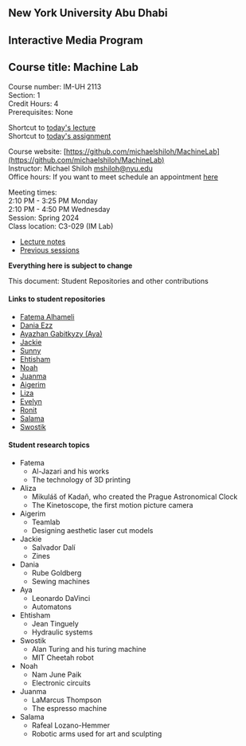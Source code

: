 ## New York University Abu Dhabi    
## Interactive Media Program    
## Course title: Machine Lab  
Course number: IM-UH 2113  
Section: 1    
Credit Hours: 4         
Prerequisites: None       

Shortcut to [today's lecture](lectureNotes.md/#todays-lecture)  
Shortcut to [today's assignment](homework.md#todays-assignment)  

Course website: [https://github.com/michaelshiloh/MachineLab](https://github.com/michaelshiloh/MachineLab)      
Instructor: Michael Shiloh mshiloh@nyu.edu    
Office hours: If you want to meet schedule an appointment [here](https://calendly.com/michaelshiloh/office_hours)

Meeting times:    
	2:10 PM - 3:25 PM Monday  
	2:10 PM - 4:50 PM Wednesday  
Session: Spring 2024  
Class location: C3-029 (IM Lab)  
- [Lecture notes](lectureNotes.md)
- [Previous sessions](previousSessions/previousSessions.md)

**Everything here is subject to change**


This document: Student Repositories and other contributions

#### Links to student repositories

- [Fatema Alhameli](https://github.com/FatemaAlhameli/MachineLab)
- [Dania Ezz](https://github.com/daniaezz/machineLab)
- [Ayazhan Gabitkyzy (Aya)](https://github.com/ayag03/MachineLab)
- [Jackie](https://github.com/jackie-hen/machine-labs)
- [Sunny](https://github.com/ss14740/MachineLab)
- [Ehtisham](https://github.com/ehtishamoas/MachineLab)
- [Noah](https://github.com/npietrafesa/MachineLab)
- [Juanma](https://github.com/juanrozu23/MachineLab)
- [Aigerim](https://github.com/aigerimZhusubalieva/MachineLab)
- [Liza](https://github.com/lizadat/MachineLab)
- [Evelyn](https://github.com/eve1yniq/MachineLab)
- [Ronit](https://github.com/rs7358/MachineLab)
- [Salama](https://github.com/salamaAlmheiri/MachineLab)
- [Swostik](https://github.com/swostikpati/Machine-Lab)

#### Student research topics

- Fatema
    - Al-Jazari and his works 
    - The technology of 3D printing
- Aliza
    - Mikuláš of Kadaň, who created the Prague Astronomical Clock
    - The Kinetoscope, the first motion picture camera
- Aigerim
    - Teamlab
    - Designing aesthetic laser cut models
- Jackie
    - Salvador Dalí 
    - Zines
- Dania
    - Rube Goldberg
    - Sewing machines
- Aya
    - Leonardo DaVinci 
    - Automatons
- Ehtisham
    - Jean Tinguely
    - Hydraulic systems
- Swostik
    - Alan Turing and his turing machine
    - MIT Cheetah robot
- Noah
    - Nam June Paik
    - Electronic circuits
- Juanma
    - LaMarcus Thompson
    - The espresso machine
- Salama
    - Rafeal Lozano-Hemmer
    - Robotic arms used for art and sculpting
